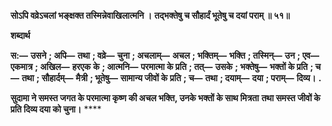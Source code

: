 **सोऽपि वव्रेऽचलां भङ्क्षक्त तस्मिन्नेवाखिलात्मनि ।** **तद्भक्तेषु च सौहार्दं भूतेषु च दयां पराम् ॥ ५१॥** 

**शब्दार्थ** 

**स:—** **उसने** **; अपि—** **तथा** **; वव्रे—** **चुना** **; अचलाम्—** **अचल** **; भक्तिम्—** **भक्ति** **; तस्मिन्—** **उन** **; एव—** **एकमात्र** **; अखिल—** **हरएक** **के** **; आत्मनि—** **परमात्मा के प्रति** **; तत्—** **उसके** **; भक्तेषु—** **भक्तों के प्रति** **; च—** **तथा** **; सौहार्दम्—** **मैत्री** **; भूतेषु—** **सामान्य जीवों के** **प्रति** **; च—** **तथा** **; दयाम्—** **दया** **; पराम्—** **दिव्य।** **.** 

**सुदामा ने समस्त जगत के परमात्मा कृष्ण की अचल भक्ति, उनके भक्तों के साथ मित्रता** **तथा समस्त जीवों के प्रति दिव्य दया को चुना।** **** 
